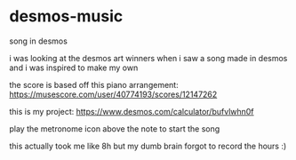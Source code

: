 # desmos-music
song in desmos

i was looking at the desmos art winners when i saw a song made in desmos and i was inspired to make my own

the score is based off this piano arrangement: https://musescore.com/user/40774193/scores/12147262

this is my project: https://www.desmos.com/calculator/bufvlwhn0f

play the metronome icon above the note to start the song

this actually took me like 8h but my dumb brain forgot to record the hours :)
